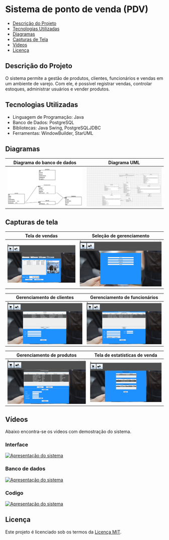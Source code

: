 # Sistema de ponto de venda (PDV)

- [Descrição do Projeto](#descrição-do-projeto)
- [Tecnologias Utilizadas](#tecnologias-utilizadas)
- [Diagramas](#diagramas)
- [Capturas de Tela](#capturas-de-tela)
- [Vídeos](#videos)
- [Licença](#licenca)


## Descrição do Projeto
O sistema permite a gestão de produtos, clientes, funcionários e vendas em um ambiente
de varejo. Com ele, é possível registrar vendas, controlar estoques, administrar usuários e vender produtos.

## Tecnologias Utilizadas

- Linguagem de Programação: Java
- Banco de Dados: PostgreSQL
- Bibliotecas: Java Swing, PostgreSQLJDBC
- Ferramentas: WindowBuilder, StarUML

## Diagramas
| Diagrama do banco de dados | Diagrama UML |
|----------------|---------------------------|
| ![Diagrama do banco de dados](Documentation/diagrams/schema%20relacional.png) | ![Diagrama UML](Documentation/diagrams/uml.jpg) |


## Capturas de tela

| Tela de vendas | Seleção de gerenciamento |
|----------------|---------------------------|
| ![Tela de vendas](Documentation/capturas/cap6.png) | ![Seleção de gerenciamento](Documentation/capturas/cap1.png) |

| Gerenciamento de clientes | Gerenciamento de funcionários |
|---------------------------|-------------------------------|
| ![Gerenciamento de clientes](Documentation/capturas/cap2.png) | ![Gerenciamento de funcionários](Documentation/capturas/cap3.png) |

| Gerenciamento de produtos | Tela de estatísticas de venda |
|--------------------------|-------------------------------|
| ![Gerenciamento de produtos](Documentation/capturas/cap4.png) | ![Tela de estatísticas de venda](Documentation/capturas/cap5.png) |

## Vídeos
Abaixo encontra-se os videos com demostração do sistema.

### Interface
[![Apresentação do sistema](https://img.youtube.com/vi/kQl4ykRkocg/0.jpg)](https://youtu.be/kQl4ykRkocg)

### Banco de dados
[![Apresentação do sistema](https://img.youtube.com/vi/Sgw-0qD2AxM/0.jpg)](https://youtu.be/Sgw-0qD2AxM)

### Codigo
[![Apresentação do sistema](https://img.youtube.com/vi/a2Ff4TJ8erU/0.jpg)](https://youtu.be/a2Ff4TJ8erU)


## Licença
Este projeto é licenciado sob os termos da [Licença MIT](LICENSE).
